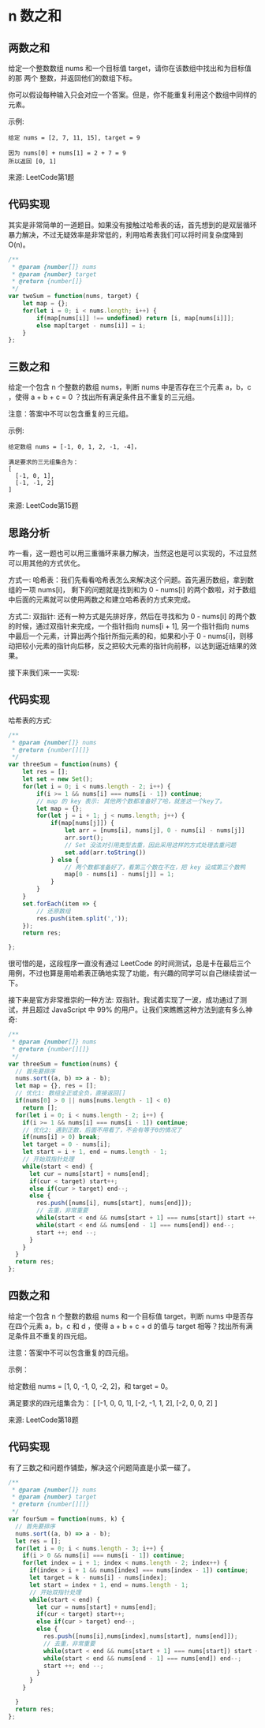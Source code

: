 # n 数之和

## 两数之和

给定一个整数数组 nums 和一个目标值 target，请你在该数组中找出和为目标值的那 两个 整数，并返回他们的数组下标。

你可以假设每种输入只会对应一个答案。但是，你不能重复利用这个数组中同样的元素。

示例:

    给定 nums = [2, 7, 11, 15], target = 9
    
    因为 nums[0] + nums[1] = 2 + 7 = 9
    所以返回 [0, 1]

来源: LeetCode第1题

## 代码实现

其实是非常简单的一道题目。如果没有接触过哈希表的话，首先想到的是双层循环暴力解决，不过无疑效率是非常低的，利用哈希表我们可以将时间复杂度降到 O(n)。

```js
/**
 * @param {number[]} nums
 * @param {number} target
 * @return {number[]}
 */
var twoSum = function(nums, target) {
    let map = {};
    for(let i = 0; i < nums.length; i++) {
        if(map[nums[i]] !== undefined) return [i, map[nums[i]]];
        else map[target - nums[i]] = i;
    }
};
```


## 三数之和

给定一个包含 n 个整数的数组 nums，判断 nums 中是否存在三个元素 a，b，c ，使得 a + b + c = 0 ？找出所有满足条件且不重复的三元组。

注意：答案中不可以包含重复的三元组。

示例:

    给定数组 nums = [-1, 0, 1, 2, -1, -4]，
    
    满足要求的三元组集合为：
    [
      [-1, 0, 1],
      [-1, -1, 2]
    ]

来源: LeetCode第15题

## 思路分析

咋一看，这一题也可以用三重循环来暴力解决，当然这也是可以实现的，不过显然可以用其他的方式优化。

方式一: 哈希表：我们先看看哈希表怎么来解决这个问题。首先遍历数组，拿到数组的一项 nums[i]， 剩下的问题就是找到和为 0 - nums[i] 的两个数啦，对于数组中后面的元素就可以使用两数之和建立哈希表的方式来完成。

方式二: 双指针: 还有一种方式是先排好序，然后在寻找和为 0 - nums[i] 的两个数的时候，通过双指针来完成，一个指针指向 nums[i + 1], 另一个指针指向 nums 中最后一个元素，计算出两个指针所指元素的和，如果和小于 0 - nums[i]，则移动把较小元素的指针向后移，反之把较大元素的指针向前移，以达到逼近结果的效果。

接下来我们来一一实现:

## 代码实现

哈希表的方式:

```js
/**
 * @param {number[]} nums
 * @return {number[][]}
 */
var threeSum = function(nums) {
    let res = [];
    let set = new Set();
    for(let i = 0; i < nums.length - 2; i++) {
        if(i >= 1 && nums[i] === nums[i - 1]) continue;
        // map 的 key 表示: 其他两个数都准备好了哈，就差这一个key了。
        let map = {};
        for(let j = i + 1; j < nums.length; j++) {
            if(map[nums[j]]) {
                let arr = [nums[i], nums[j], 0 - nums[i] - nums[j]]
                arr.sort();
                // Set 没法对引用类型去重，因此采用这样的方式处理去重问题
                set.add(arr.toString())
            } else {
                // 两个数都准备好了，看第三个数在不在，把 key 设成第三个数鸭
                map[0 - nums[i] - nums[j]] = 1;
            }
        }
    }
    set.forEach(item => {
        // 还原数组
        res.push(item.split(','));
    });
    return res;

};
```

很可惜的是，这段程序一直没有通过 LeetCode 的时间测试，总是卡在最后三个用例，不过也算是用哈希表正确地实现了功能，有兴趣的同学可以自己继续尝试一下。

接下来是官方非常推崇的一种方法: 双指针。我试着实现了一波，成功通过了测试，并且超过 JavaScript 中 99% 的用户。让我们来瞧瞧这种方法到底有多么神奇:

```js
/**
 * @param {number[]} nums
 * @return {number[][]}
 */
var threeSum = function(nums) {
  // 首先要排序
  nums.sort((a, b) => a - b);
  let map = {}, res = [];
  // 优化1: 数组全正或全负，直接返回[]
  if(nums[0] > 0 || nums[nums.length - 1] < 0) 
    return [];
  for(let i = 0; i < nums.length - 2; i++) {
    if(i >= 1 && nums[i] === nums[i - 1]) continue;
    // 优化2: 遇到正数，后面不用看了，不会有等于0的情况了
    if(nums[i] > 0) break;
    let target = 0 - nums[i];
    let start = i + 1, end = nums.length - 1;
    // 开始双指针处理
    while(start < end) {
      let cur = nums[start] + nums[end];
      if(cur < target) start++;
      else if(cur > target) end--;
      else {
        res.push([nums[i], nums[start], nums[end]]);
        // 去重，非常重要
        while(start < end && nums[start + 1] === nums[start]) start ++;
        while(start < end && nums[end - 1] === nums[end]) end--;
        start ++; end --;
      }
    }
  }
  return res;
};
```



## 四数之和

给定一个包含 n 个整数的数组 nums 和一个目标值 target，判断 nums 中是否存在四个元素 a，b，c 和 d ，使得 a + b + c + d 的值与 target 相等？找出所有满足条件且不重复的四元组。

注意：答案中不可以包含重复的四元组。

示例：

给定数组 nums = [1, 0, -1, 0, -2, 2]，和 target = 0。

满足要求的四元组集合为： [ [-1, 0, 0, 1], [-2, -1, 1, 2], [-2, 0, 0, 2] ]

来源: LeetCode第18题

## 代码实现

有了三数之和问题作铺垫，解决这个问题简直是小菜一碟了。

```js
/**
 * @param {number[]} nums
 * @param {number} target
 * @return {number[][]}
 */
var fourSum = function(nums, k) {
  // 首先要排序
  nums.sort((a, b) => a - b);
  let res = [];
  for(let i = 0; i < nums.length - 3; i++) {
    if(i > 0 && nums[i] === nums[i - 1]) continue;
    for(let index = i + 1; index < nums.length - 2; index++) {
      if(index > i + 1 && nums[index] === nums[index - 1]) continue;
      let target = k - nums[i] - nums[index];
      let start = index + 1, end = nums.length - 1;
      // 开始双指针处理
      while(start < end) {
        let cur = nums[start] + nums[end];
        if(cur < target) start++;
        else if(cur > target) end--;
        else {
          res.push([nums[i],nums[index],nums[start], nums[end]]);
          // 去重，非常重要
          while(start < end && nums[start + 1] === nums[start]) start ++;
          while(start < end && nums[end - 1] === nums[end]) end--;
          start ++; end --;
        }
      }
    }

  }
  return res;
};
```


